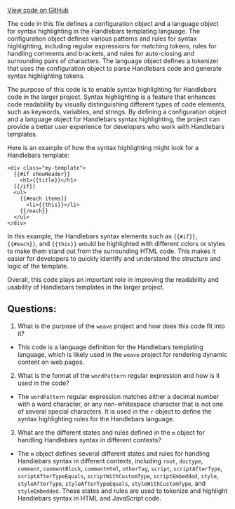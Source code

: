 [View code on GitHub](https://github.com/wandb/weave/weave/frontend/assets/handlebars.460fd520.js)

The code in this file defines a configuration object and a language object for syntax highlighting in the Handlebars templating language. The configuration object defines various patterns and rules for syntax highlighting, including regular expressions for matching tokens, rules for handling comments and brackets, and rules for auto-closing and surrounding pairs of characters. The language object defines a tokenizer that uses the configuration object to parse Handlebars code and generate syntax highlighting tokens.

The purpose of this code is to enable syntax highlighting for Handlebars code in the larger project. Syntax highlighting is a feature that enhances code readability by visually distinguishing different types of code elements, such as keywords, variables, and strings. By defining a configuration object and a language object for Handlebars syntax highlighting, the project can provide a better user experience for developers who work with Handlebars templates.

Here is an example of how the syntax highlighting might look for a Handlebars template:

```
<div class="my-template">
  {{#if showHeader}}
    <h1>{{title}}</h1>
  {{/if}}
  <ul>
    {{#each items}}
      <li>{{this}}</li>
    {{/each}}
  </ul>
</div>
```

In this example, the Handlebars syntax elements such as `{{#if}}`, `{{#each}}`, and `{{this}}` would be highlighted with different colors or styles to make them stand out from the surrounding HTML code. This makes it easier for developers to quickly identify and understand the structure and logic of the template.

Overall, this code plays an important role in improving the readability and usability of Handlebars templates in the larger project.
## Questions: 
 1. What is the purpose of the `weave` project and how does this code fit into it?
- This code is a language definition for the Handlebars templating language, which is likely used in the `weave` project for rendering dynamic content on web pages.

2. What is the format of the `wordPattern` regular expression and how is it used in the code?
- The `wordPattern` regular expression matches either a decimal number with a word character, or any non-whitespace character that is not one of several special characters. It is used in the `r` object to define the syntax highlighting rules for the Handlebars language.

3. What are the different states and rules defined in the `m` object for handling Handlebars syntax in different contexts?
- The `m` object defines several different states and rules for handling Handlebars syntax in different contexts, including `root`, `doctype`, `comment`, `commentBlock`, `commentHtml`, `otherTag`, `script`, `scriptAfterType`, `scriptAfterTypeEquals`, `scriptWithCustomType`, `scriptEmbedded`, `style`, `styleAfterType`, `styleAfterTypeEquals`, `styleWithCustomType`, and `styleEmbedded`. These states and rules are used to tokenize and highlight Handlebars syntax in HTML and JavaScript code.